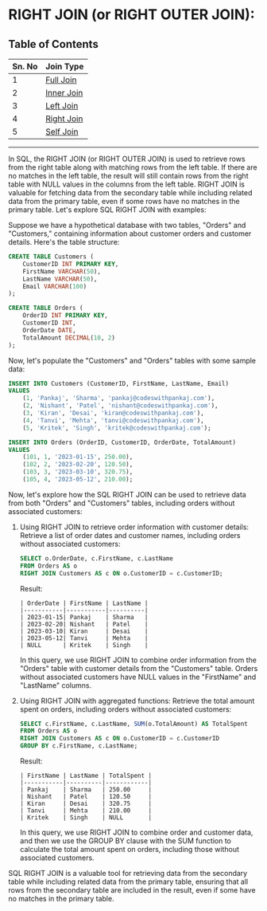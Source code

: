 # RIGHT JOIN (or RIGHT OUTER JOIN): 
## Table of Contents
| Sn. No | Join Type                |
|--------|--------------------------|
| 1      | [Full Join](FullJoin.md) |
| 2      | [Inner Join](InnerJoin.md)|
| 3      | [Left Join](LeftJoin.md)  |
| 4      | [Right Join](RightJoin.md)|
| 5      | [Self Join](SelfJoin.md)  |
***
In SQL, the RIGHT JOIN (or RIGHT OUTER JOIN) is used to retrieve rows from the right table along with matching rows from the left table. If there are no matches in the left table, the result will still contain rows from the right table with NULL values in the columns from the left table. RIGHT JOIN is valuable for fetching data from the secondary table while including related data from the primary table, even if some rows have no matches in the primary table. Let's explore SQL RIGHT JOIN with examples:

Suppose we have a hypothetical database with two tables, "Orders" and "Customers," containing information about customer orders and customer details. Here's the table structure:

```sql
CREATE TABLE Customers (
    CustomerID INT PRIMARY KEY,
    FirstName VARCHAR(50),
    LastName VARCHAR(50),
    Email VARCHAR(100)
);

CREATE TABLE Orders (
    OrderID INT PRIMARY KEY,
    CustomerID INT,
    OrderDate DATE,
    TotalAmount DECIMAL(10, 2)
);
```

Now, let's populate the "Customers" and "Orders" tables with some sample data:

```sql
INSERT INTO Customers (CustomerID, FirstName, LastName, Email)
VALUES
    (1, 'Pankaj', 'Sharma', 'pankaj@codeswithpankaj.com'),
    (2, 'Nishant', 'Patel', 'nishant@codeswithpankaj.com'),
    (3, 'Kiran', 'Desai', 'kiran@codeswithpankaj.com'),
    (4, 'Tanvi', 'Mehta', 'tanvi@codeswithpankaj.com'),
    (5, 'Kritek', 'Singh', 'kritek@codeswithpankaj.com');

INSERT INTO Orders (OrderID, CustomerID, OrderDate, TotalAmount)
VALUES
    (101, 1, '2023-01-15', 250.00),
    (102, 2, '2023-02-20', 120.50),
    (103, 3, '2023-03-10', 320.75),
    (105, 4, '2023-05-12', 210.00);
```

Now, let's explore how the SQL RIGHT JOIN can be used to retrieve data from both "Orders" and "Customers" tables, including orders without associated customers:

1. Using RIGHT JOIN to retrieve order information with customer details:
   Retrieve a list of order dates and customer names, including orders without associated customers:

   ```sql
   SELECT o.OrderDate, c.FirstName, c.LastName
   FROM Orders AS o
   RIGHT JOIN Customers AS c ON o.CustomerID = c.CustomerID;
   ```

   Result:
   ```
   | OrderDate | FirstName | LastName |
   |-----------|-----------|----------|
   | 2023-01-15| Pankaj    | Sharma   |
   | 2023-02-20| Nishant   | Patel    |
   | 2023-03-10| Kiran     | Desai    |
   | 2023-05-12| Tanvi     | Mehta    |
   | NULL      | Kritek    | Singh    |
   ```

   In this query, we use RIGHT JOIN to combine order information from the "Orders" table with customer details from the "Customers" table. Orders without associated customers have NULL values in the "FirstName" and "LastName" columns.

2. Using RIGHT JOIN with aggregated functions:
   Retrieve the total amount spent on orders, including orders without associated customers:

   ```sql
   SELECT c.FirstName, c.LastName, SUM(o.TotalAmount) AS TotalSpent
   FROM Orders AS o
   RIGHT JOIN Customers AS c ON o.CustomerID = c.CustomerID
   GROUP BY c.FirstName, c.LastName;
   ```

   Result:
   ```
   | FirstName | LastName | TotalSpent |
   |-----------|----------|------------|
   | Pankaj    | Sharma   | 250.00     |
   | Nishant   | Patel    | 120.50     |
   | Kiran     | Desai    | 320.75     |
   | Tanvi     | Mehta    | 210.00     |
   | Kritek    | Singh    | NULL       |
   ```

   In this query, we use RIGHT JOIN to combine order and customer data, and then we use the GROUP BY clause with the SUM function to calculate the total amount spent on orders, including those without associated customers.

SQL RIGHT JOIN is a valuable tool for retrieving data from the secondary table while including related data from the primary table, ensuring that all rows from the secondary table are included in the result, even if some have no matches in the primary table.
